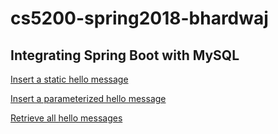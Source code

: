# cs5200-spring2018-bhardwaj
## Integrating Spring Boot with MySQL
[Insert a static hello message](http://cs5200-spring2018-bhardwaj.us-east-2.elasticbeanstalk.com/api/hello/insert)

[Insert a parameterized hello message](http://cs5200-spring2018-bhardwaj.us-east-2.elasticbeanstalk.com/api/hello/insert/)

[Retrieve all hello messages](http://cs5200-spring2018-bhardwaj.us-east-2.elasticbeanstalk.com/api/hello/select/all)
